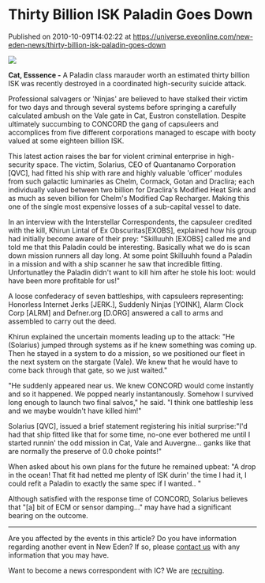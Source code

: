 # Thirty Billion ISK Paladin Goes Down
Published on 2010-10-09T14:02:22 at https://universe.eveonline.com/new-eden-news/thirty-billion-isk-paladin-goes-down

![](http://www.eve-ic.net/media/assets/icarticlebanner.png)  
  
 **Cat, Esssence -** A Paladin class marauder worth an estimated thirty billion ISK was recently destroyed in a coordinated high-security suicide attack.  
  
Professional salvagers or 'Ninjas' are believed to have stalked their victim for two days and through several systems before springing a carefully calculated ambush on the Vale gate in Cat, Eustron constellation. Despite ultimately succumbing to CONCORD the gang of capsuleers and accomplices from five different corporations managed to escape with booty valued at some eighteen billion ISK.  
  
This latest action raises the bar for violent criminal enterprise in high-security space. The victim, Solarius, CEO of Quantanamo Corporation [QVC], had fitted his ship with rare and highly valuable 'officer' modules from such galactic luminaries as Chelm, Cormack, Gotan and Draclira; each individually valued between two billion for Draclira's Modified Heat Sink and as much as seven billion for Chelm's Modified Cap Recharger. Making this one of the single most expensive losses of a sub-capital vessel to date.  
  
In an interview with the Interstellar Correspondents, the capsuleer credited with the kill, Khirun Lintal of Ex Obscuritas[EXOBS], explained how his group had initially become aware of their prey: "Skilluuhh [EXOBS] called me and told me that this Paladin could be interesting. Basically what we do is scan down mission runners all day long. At some point Skilluuhh found a Paladin in a mission and with a ship scanner he saw that incredible fitting. Unfortunatley the Paladin didn't want to kill him after he stole his loot: would have been more profitable for us!"  
  
A loose confederacy of seven battleships, with capsuleers representing: Honorless Internet Jerks [JERK.], Suddenly Ninjas [YOINK], Alarm Clock Corp [ALRM] and Defner.org [D.ORG] answered a call to arms and assembled to carry out the deed.  
  
Khirun explained the uncertain moments leading up to the attack: "He (Solarius) jumped through systems as if he knew something was coming up. Then he stayed in a system to do a mission, so we positioned our fleet in the next system on the stargate (Vale). We knew that he would have to come back through that gate, so we just waited."  
  
"He suddenly appeared near us. We knew CONCORD would come instantly and so it happened. We popped nearly instantanously. Somehow I survived long enough to launch two final salvos," he said. "I think one battleship less and we maybe wouldn't have killed him!"  
  
Solarius [QVC], issued a brief statement registering his initial surprise:"I'd had that ship fitted like that for some time, no-one ever bothered me until I started runnin' the odd mission in Cat, Vale and Auvergne... ganks like that are normally the preserve of 0.0 choke points!"  
  
When asked about his own plans for the future he remained upbeat: "A drop in the ocean! That fit had netted me plenty of ISK durin' the time I had it, I could refit a Paladin to exactly the same spec if I wanted.. "  
  
Although satisfied with the response time of CONCORD, Solarius believes that "[a] bit of ECM or sensor damping..." may have had a significant bearing on the outcome.

* * *

Are you affected by the events in this article? Do you have information regarding another event in New Eden? If so, please [contact us](http://www.eveonline.com/news.asp?a=submitrp) with any information that you may have.  
  
Want to become a news correspondent with IC? We are [recruiting](http://www.eveonline.com/isd.asp).
